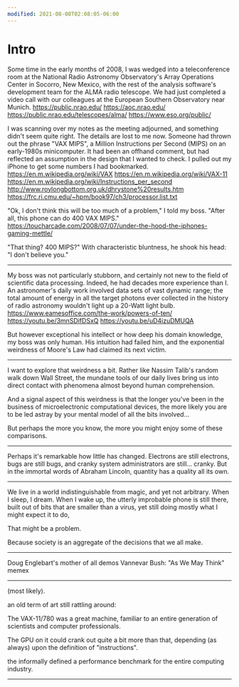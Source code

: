 ```yaml
---
modified: 2021-08-08T02:08:05-06:00
---
```


# Intro

Some time in the early months of 2008, I was wedged into a teleconference room at the National Radio Astronomy Observatory's Array Operations Center in Socorro, New Mexico, with the rest of the analysis software's development team for the ALMA radio telescope. We had just completed a video call with our colleagues at the European Southern Observatory near Munich.
https://public.nrao.edu/
https://aoc.nrao.edu/
https://public.nrao.edu/telescopes/alma/
https://www.eso.org/public/


I was scanning over my notes as the meeting adjourned, and something didn't seem quite right. The details are lost to me now. Someone had thrown out the phrase "VAX MIPS", a Million Instructions per Second (MIPS) on an early-1980s minicomputer. It had been an offhand comment, but had reflected an assumption in the design that I wanted to check. I pulled out my iPhone to get some numbers I had bookmarked.
https://en.m.wikipedia.org/wiki/VAX
https://en.m.wikipedia.org/wiki/VAX-11
https://en.m.wikipedia.org/wiki/Instructions_per_second
http://www.roylongbottom.org.uk/dhrystone%20results.htm
https://frc.ri.cmu.edu/~hpm/book97/ch3/processor.list.txt


"Ok, I don't think this will be too much of a problem," I told my boss. "After all, this phone can do 400 VAX MIPS."
https://toucharcade.com/2008/07/07/under-the-hood-the-iphones-gaming-mettle/

"That thing? 400 MIPS?" With characteristic bluntness, he shook his head: "I don't believe you."

----

My boss was not particularly stubborn, and certainly not new to the field of scientific data processing. Indeed, he had decades more experience than I. An astronomer's daily work involved data sets of vast dynamic range; the total amount of energy in all the target photons ever collected in the history of radio astronomy wouldn't light up a 20-Watt light bulb.
https://www.eamesoffice.com/the-work/powers-of-ten/
https://youtu.be/3mnSDifDSxQ
https://youtu.be/uD4izuDMUQA


But however exceptional his intellect or how deep his domain knowledge, my boss was only human. His intuition had failed him, and the exponential weirdness of Moore's Law had claimed its next victim.

----

I want to explore that weirdness a bit. Rather like Nassim Talib's random walk down Wall Street, the mundane tools of our daily lives bring us into direct contact with phenomena almost beyond human comprehension.

And a signal aspect of this weirdness is that the longer you've been in the business of microelectronic computational devices, the more likely you are to be led astray by your mental model of all the bits involved…

But perhaps the more you know, the more you might enjoy some of these comparisons.

----

Perhaps it's remarkable how little has changed. Electrons are still electrons, bugs are still bugs, and cranky system administrators are still… cranky. But in the immortal words of Abraham Lincoln, quantity has a quality all its own.

----

We live in a world indistinguishable from magic, and yet not arbitrary. When I sleep, I dream. When I wake up, the utterly improbable phone is still there, built out of bits that are smaller than a virus, yet still doing mostly what I might expect it to do, 

That might be a problem.

Because society is an aggregate of the decisions that we all make.





----

Doug Englebart's mother of all demos
Vannevar Bush: "As We May Think" memex






----

 (most likely). 

an old term of art still rattling around:

The VAX-11/780 was a great machine, familiar to an entire generation of scientists and computer professionals. 



The GPU on it could crank out quite a bit more than that, depending (as always) upon the definition of "instructions".



 the informally defined a performance benchmark for the entire computing industry. 


----
